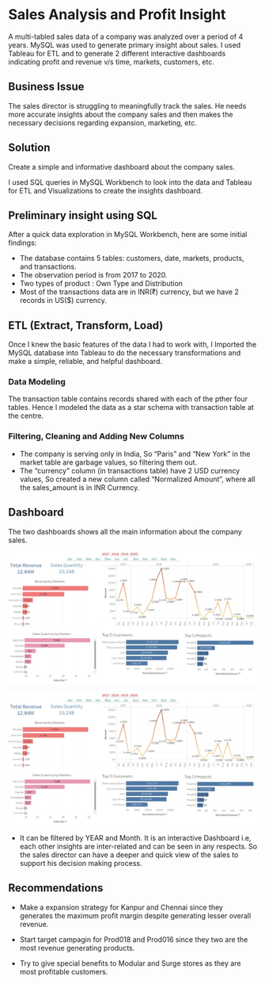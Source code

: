 
# Sales Analysis and Profit Insight

A multi-tabled sales data of a company was analyzed over a period of 4 years. MySQL was used to generate primary insight about sales. I used Tableau for ETL and to generate 2 different interactive dashboards indicating profit and revenue v/s time, markets, customers, etc.



## Business Issue
The sales director is struggling to meaningfully track the sales. He needs more accurate insights about the company sales and then makes the necessary decisions regarding expansion, marketing, etc.
## Solution
Create a simple and informative dashboard about the company sales.

I used SQL queries in MySQL Workbench to look into the data and Tableau for ETL and Visualizations to create the insights dashboard.

## Preliminary insight using SQL

After a quick data exploration in MySQL Workbench, here are some initial findings:

- The database contains 5 tables: customers, date, markets, products, and transactions.
- The observation period is from 2017 to 2020.
- Two types of product : Own Type and Distribution
- Most of the transactions data are in INR(₹) currency, but we have 2 records in US($) currency. 


## ETL (Extract, Transform, Load)

Once I knew the basic features of the data I had to work with, I Imported the MySQL database into Tableau to do the necessary transformations and make a simple, reliable, and helpful dashboard.

### Data Modeling

The transaction table contains records shared with each of the pther four tables. Hence I modeled the data as a star schema with transaction table at the centre. 

### Filtering, Cleaning and Adding New Columns

- The company is serving only in India, So “Paris” and “New York” in the market table are garbage values, so filtering them out.
- The “currency” column (in transactions table) have 2 USD currency values, So created a new column called “Normalized Amount”, where all the sales_amount is in INR Currency.
## Dashboard

The two dashboards shows all the main information about the company sales.

![Dashboard 1](https://github.com/SinghShubham19/Sales-Analysis-and-Profit-Insight/blob/main/Tableau%20Dashboards/Dashboard%201.jpg)

![Dashboard 2](https://github.com/SinghShubham19/Sales-Analysis-and-Profit-Insight/blob/main/Tableau%20Dashboards/Dashboard%201.jpg)

- It can be filtered by YEAR and Month. It is an interactive Dashboard i.e, each other insights are inter-related and can be seen in any respects. So the sales director can have a deeper and quick view of the sales to support his decision making process.
## Recommendations

- Make a expansion strategy for Kanpur and Chennai since they generates the maximum profit margin despite generating lesser overall revenue.

- Start target campagin for Prod018 and Prod016 since they two are the most revenue generating products.

- Try to give special benefits to Modular and Surge stores as they are most profitable customers.

